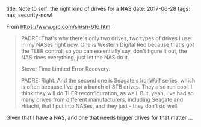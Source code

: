 title: Note to self: the right kind of drives for a NAS
date: 2017-06-28
tags: nas, security-now!

From <https://www.grc.com/sn/sn-616.htm>:

> PADRE: That's why there's only two drives, two types of drives I use in my NASes right now. One is 
> Western Digital Red because that's got the TLER control, so you can essentially say, don't figure 
> it out, the NAS does everything, just let the NAS do it.
>  
> Steve: Time Limited Error Recovery.
>
> PADRE: Right. And the second one is Seagate's IronWolf series, which is often because I've got a 
> bunch of 8TB drives. They also run cool. I think they will do TLER reconfiguration, as well. But, 
> yeah, I've had so many drives from different manufacturers, including Seagate and Hitachi, that I 
> put into NASes, and they just - they don't do well.

Given that I have a NAS, and one that needs bigger drives for that matter ...